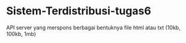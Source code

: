 # Sistem-Terdistribusi-tugas6
API server yang merspons berbagai bentuknya file html atau txt (10kb, 100kb, 1mb)
